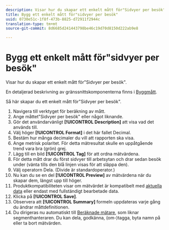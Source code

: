```yaml
---
description: Visar hur du skapar ett enkelt mått för"Sidvyer per besök".
title: Bygg ett enkelt mått för"sidvyer per besök"
uuid: 0730e51c-1f8f-473b-8825-d72911f2944c
translation-type: tm+mt
source-git-commit: 8d6685d241443798be46c19d70d8150d222ab9e8

---
```



# Bygg ett enkelt mått för&quot;sidvyer per besök&quot;

Visar hur du skapar ett enkelt mått för&quot;Sidvyer per besök&quot;.

En detaljerad beskrivning av gränssnittskomponenterna finns i [Byggmått](/help/components/c-calcmetrics/c-workflow/cm-workflow/c-build-metrics/cm-build-metrics.md).

Så här skapar du ett enkelt mått för&quot;Sidvyer per besök&quot;.

1. Navigera till verktyget för beräkning av mått.
1. Ange måttet&quot;Sidvyer per besök&quot; eller något liknande.
1. Gör det användarvänligt **[!UICONTROL Description]** att visa vad det används till.
1. Välj höger **[!UICONTROL Format]** i det här fallet Decimal.
1. Bestäm hur många decimaler du vill att rapporten ska visa.
1. Ange metrisk polaritet. För detta mätresultat skulle en uppåtgående trend vara bra (grön) grej.
1. Lägg till en bild **[!UICONTROL Tag]** för att ordna mätvärdena.
1. För detta mått drar du först sidvyer till arbetsytan och drar sedan besök under (vänta tills den blå linjen visas för att släppa den).
1. Välj operatorn Dela. (Divide är standardoperator.)
1. Nu kan du se en del **[!UICONTROL Preview]** av mätvärdena när du skapar dem, längst upp till höger.
1. Produktkompatibiliteten visar om mätvärdet är kompatibelt med [aktuella data](https://docs.adobe.com/content/help/en/analytics/analyze/reports-analytics/current-data.html) eller endast med fullständigt bearbetade data.
1. Klicka på **[!UICONTROL Save]**.
1. Observera att **[!UICONTROL Summary]** formeln uppdateras varje gång du ändrar måttdefinitionen.
1. Du dirigeras nu automatiskt till [Beräknade mätare](/help/components/c-calcmetrics/c-workflow/cm-workflow/cm-manager.md), som liknar segmenthanteraren. Du kan dela, godkänna, (om-)tagga, byta namn på eller ta bort mätvärden.

